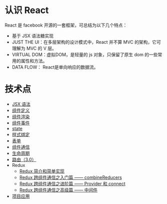 # 认识 React
React 是 facebook 开源的一套框架，可总结为以下几个特点：
- 基于 JSX 语法糖实现
- JUST THE UI：在多层架构的设计模式中，React 并不算 MVC 的架构，它可理解为 MVC 的 V 层。
- VIRTUAL DOM：虚拟DOM，是轻量的 js 对象，只保留了原生 dom 的一些常用的属性和方法。
- DATA FLOW： React是单向响应的数据流。

# 技术点
- [JSX 语法](https://github.com/dk-lan/react/tree/master/jsx)
- [组件定义](https://github.com/dk-lan/react/tree/master/component/src/define)
- [组件渲染](https://github.com/dk-lan/react/tree/master/component/src/render)
- [组件事件](https://github.com/dk-lan/react/tree/master/component/src/event)
- [state](https://github.com/dk-lan/react/tree/master/component/src/state)
- [样式绑定](https://github.com/dk-lan/react/tree/master/component/src/style)
- [表单](https://github.com/dk-lan/react/tree/master/component/src/form)
- [组件通信](https://github.com/dk-lan/react/tree/master/component/src/communication)
- [生命周期](https://github.com/dk-lan/react/tree/master/component/src/lifecycle)
- [路由（3.0）](https://github.com/dk-lan/react/tree/master/router)
- Redux
    - [Redux 简介和简单实现](https://github.com/dk-lan/react/tree/master/redux)
    - [Redux 跨组件通信之入门篇 —— combineReducers](https://github.com/dk-lan/react/tree/master/redux/combineReducers)
    - [Redux 跨组件通信之进阶篇 —— Provider 和 connect](https://github.com/dk-lan/react/tree/master/redux/connetProvider)
    - [Redux 跨组件通信之高级篇 —— 中间件](https://github.com/dk-lan/react/tree/master/redux/middleware)
- [项目应用](https://dk-lan.github.io/react/reacterp/index.html)